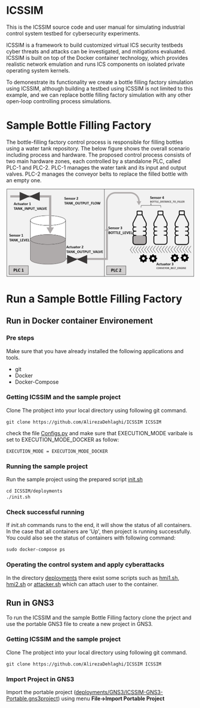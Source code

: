 
# ICSSIM
This is the ICSSIM source code and user manual for simulating industrial control system testbed for cybersecurity experiments.

ICSSIM is a framework to build customized virtual ICS security testbeds cyber threats and attacks can be investigated, and mitigations evaluated. ICSSIM is built on top of the Docker container technology, which provides realistic network emulation and runs ICS components on isolated private operating system kernels. 

To demonestrate its functionality we create a bottle filling factory simulation using ICSSIM, although building a testbed using ICSSIM is not limited to this example, and we can replace bottle filling factory simulation with any other open-loop controlling process simulations.

# Sample Bottle Filling Factory
The bottle-filling factory control process is responsible for filling bottles using a water tank repository. The below figure shows the overall scenario including process and hardware. The proposed control process consists of two main hardware zones, each controlled by a standalone PLC, called PLC-1 and PLC-2. PLC-1 manages the water tank and its input and output valves. PLC-2 manages the conveyor belts to replace the filled bottle with an empty one.

![The Sample bottle filling factory](Images/physical_process.png)


# Run a Sample Bottle Filling Factory

## Run in Docker container Environement

### Pre steps
Make sure that you have already installed the following applications and tools. 

* git
* Docker
* Docker-Compose

### Getting ICSSIM and the sample project
Clone The probject into your local directory using following git command.
```
git clone https://github.com/AlirezaDehlaghi/ICSSIM ICSSIM
```

check the file [Configs.py](src/Configs.py) and make sure that EXECUTION_MODE varibale is set to EXECUTION_MODE_DOCKER as follow:
```
EXECUTION_MODE = EXECUTION_MODE_DOCKER
```

### Running the sample project 
Run the sample project using the prepared script 
[init.sh](deployments/init.sh)
```
cd ICSSIM/deployments
./init.sh
```
### Check successful running
If *init.sh* commands runs to the end, it will show the status of all containers. In the case that all containers are 'Up', then project is running successfully.
You could also see the status of containers with following command:
```
sudo docker-compose ps
```

### Operating the control system and apply cyberattacks
In the directory [deployments](deployments/) there exist some scripts such as [hmi1.sh](deployments/hmi1.sh), [hmi2.sh](deployments/hmi2.sh) or [attacker.sh](deployments/attacker.sh) which can attach user to the container. 
## Run in GNS3
To run the ICSSIM and the sample Bottle Filling factory clone the prject and use the portable GNS3 file to create a new project in GNS3.

### Getting ICSSIM and the sample project
Clone The probject into your local directory using following git command.
```
git clone https://github.com/AlirezaDehlaghi/ICSSIM ICSSIM
```

### Import Project in GNS3
Import the portable project ([deployments/GNS3/ICSSIM-GNS3-Portable.gns3project](deployments/GNS3/ICSSIM-GNS3-Portable.gns3project)) using menu **File->Import Portable Project**


